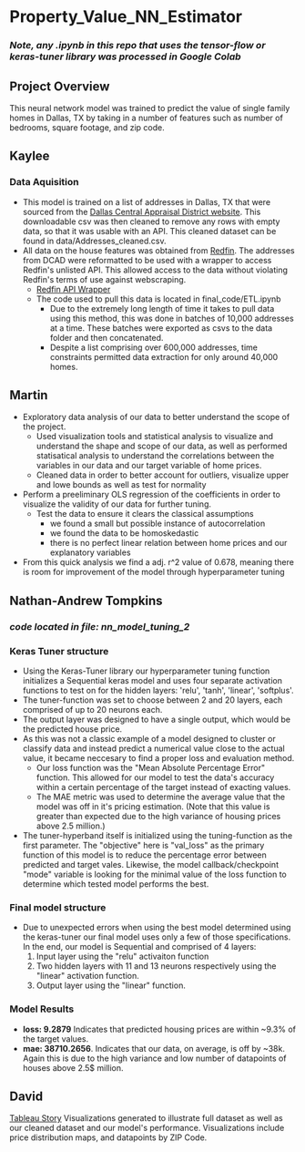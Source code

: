 # Property_Value_NN_Estimator
### _Note, any .ipynb in this repo that uses the tensor-flow or keras-tuner library was processed in Google Colab_

## Project Overview
This neural network model was trained to predict the value of single family homes in Dallas, TX by taking in a number of features such as number of bedrooms, square footage, and zip code. 

## Kaylee
  ### Data Aquisition
  - This model is trained on a list of addresses in Dallas, TX that were sourced from the [Dallas Central Appraisal District website](https://www.dallascad.org/). This downloadable csv was then cleaned to remove any rows with empty data, so that it was usable with an API. This cleaned dataset can be found in data/Addresses_cleaned.csv.
  - All data on the house features was obtained from [Redfin](redfin.com). The addresses from DCAD were reformatted to be used with a wrapper to access Redfin's unlisted API. This allowed access to the data without violating Redfin's terms of use against webscraping.
    - [Redfin API Wrapper](https://github.com/reteps/redfin)
    - The code used to pull this data is located in final_code/ETL.ipynb
      - Due to the extremely long length of time it takes to pull data using this method, this was done in batches of 10,000 addresses at a time. These batches were exported as csvs to the data folder and then concatenated.
      - Despite a list comprising over 600,000 addresses, time constraints permitted data extraction for only around 40,000 homes.
    
## Martin
  - Exploratory data analysis of our data to better understand the scope of the project.
    - Used visualization tools and statistical analysis to visualize and understand the shape and scope of our data, as well as performed statisatical analysis to understand the correlations between the variables in our data and our target variable of home prices.
    - Cleaned data in order to better account for outliers, visualize upper and lowe bounds as well as test for normality
  - Perform a preeliminary OLS regression of the coefficients in order to visualize the validity of our data for further tuning.
    - Test the data to ensure it clears the classical assumptions
      - we found a small but possible instance of autocorrelation
      - we found the data to be homoskedastic
      - there is no perfect linear relation between home prices and our explanatory variables
  - From this quick analysis we find a adj. r^2 value of 0.678, meaning there is room for improvement of the model through hyperparameter tuning 

## Nathan-Andrew Tompkins
  ### _code located in file: nn_model_tuning_2_
  ### Keras Tuner structure
  - Using the Keras-Tuner library our hyperparameter tuning function initializes a Sequential keras model and uses four separate activation functions to test on for the hidden layers: 'relu', 'tanh', 'linear', 'softplus'.
  - The tuner-function was set to choose between 2 and 20 layers, each comprised of up to 20 neurons each.
  - The output layer was designed to have a single output, which would be the predicted house price.
  - As this was not a classic example of a model designed to cluster or classify data and instead predict a numerical value close to the actual value, it became neccesary to find a proper loss and evaluation method.
    - Our loss function was the "Mean Absolute Percentage Error" function. This allowed for our model to test the data's accuracy within a certain percentage of the target instead of exacting values.
    - The MAE metric was used to determine the average value that the model was off in it's pricing estimation. (Note that this value is greater than expected due to the high variance of housing prices above 2.5 million.)
  - The tuner-hyperband itself is initialized using the tuning-function as the first parameter. The "objective" here is "val_loss" as the primary function of this model is to reduce the percentage error between predicted and target vales. Likewise, the model callback/checkpoint "mode" variable is looking for the minimal value of the loss function to determine which tested model performs the best.

  ### Final model structure
  - Due to unexpected errors when using the best model determined using the keras-tuner our final model uses only a few of those specifications. In the end, our model is Sequential and comprised of 4 layers:
    1. Input layer using the "relu" activaiton function
    2. Two hidden layers with 11 and 13 neurons respectively using the "linear" activation function.
    3. Output layer using the "linear" function.
   
  ### Model Results
  - **loss: 9.2879** Indicates that predicted housing prices are within ~9.3% of the target values.
  - **mae: 38710.2656**. Indicates that our data, on average, is off by ~38k. Again this is due to the high variance and low number of datapoints of houses above 2.5$ million.
  
## David
[Tableau Story](https://public.tableau.com/shared/XTXD43674?:display_count=n&:origin=viz_share_link)
Visualizations generated to illustrate full dataset as well as our cleaned dataset and our model's performance. Visualizations include price distribution maps, and datapoints by ZIP Code.

